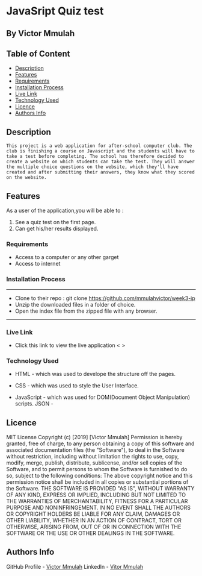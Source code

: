 # JavaSript Quiz test

## By Victor Mmulah

## Table of Content

- [Description](#description)
- [Features](#features)
- [Requirements](#requirements)
- [Installation Process](#installation-Process)
- [Live Link](#Live-Link)
- [Technology  Used](#technology-Used)
- [Licence](#licence)
- [Authors Info](#Authors-Info)

## Description

    This project is a web application for after-school computer club. The club is finishing a course on Javascript and the students will have to take a test before completing. The school has therefore decided to create a website on which students can take the test. They will answer the multiple choice questions on the website, which they'll have created and after submitting their answers, they know what they scored on the website.

## Features

As a user of the application,you will be able to :

1. See a quiz test on the first page.
1. Can get his/her results displayed.

### Requirements

- Access to  a computer or any other garget
- Access to internet

### Installation Process

 ****

- Clone to their repo : git clone <https://github.com/mmulahvictor/week3-ip>
- Unzip the downloaded files in a folder of choice.
- Open the index file from the zipped file with any browser.

 ****

### Live Link

- Click this link to view the live application < >

### Technology  Used

- HTML - which was used to develope the structure off the pages.

- CSS - which was used to style the User Interface.
- JavaScript - which was used for DOM(Document Object Manipulation) scripts.
JSON - 

## Licence

MIT License
Copyright (c) [2019] [Victor Mmulah]
Permission is hereby granted, free of charge, to any person obtaining a copy
of this software and associated documentation files (the "Software"), to deal
in the Software without restriction, including without limitation the rights
to use, copy, modify, merge, publish, distribute, sublicense, and/or sell
copies of the Software, and to permit persons to whom the Software is
furnished to do so, subject to the following conditions:
The above copyright notice and this permission notice shall be included in all
copies or substantial portions of the Software.
THE SOFTWARE IS PROVIDED "AS IS", WITHOUT WARRANTY OF ANY KIND, EXPRESS OR
IMPLIED, INCLUDING BUT NOT LIMITED TO THE WARRANTIES OF MERCHANTABILITY,
FITNESS FOR A PARTICULAR PURPOSE AND NONINFRINGEMENT. IN NO EVENT SHALL THE
AUTHORS OR COPYRIGHT HOLDERS BE LIABLE FOR ANY CLAIM, DAMAGES OR OTHER
LIABILITY, WHETHER IN AN ACTION OF CONTRACT, TORT OR OTHERWISE, ARISING FROM,
OUT OF OR IN CONNECTION WITH THE SOFTWARE OR THE USE OR OTHER DEALINGS IN THE
SOFTWARE.

## Authors Info

GitHub Profile - [Victor Mmulah](https://github.com/mmulahvictor)
LinkedIn - [Vitor Mmulah](https://www.linkedin.com/mwlite/in/victor-mmulah-51666819)